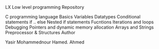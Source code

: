 LX Low level programming Repository

C programming language Basics
Variables
Datatypes
Conditional statements if .. else
Nested if statements
Fucntions
Iterations and loops
Debugging
Pointers and dynamic memory allocation
Arrays and Strings
Preprocessor & Structures
Author

Yasir Mohammednour Hamed. Ahmed
